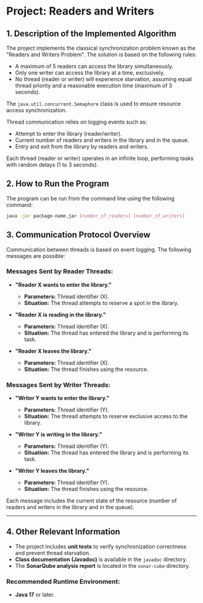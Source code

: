 # Project: Readers and Writers

## 1. Description of the Implemented Algorithm

The project implements the classical synchronization problem known as the "Readers and Writers Problem". The solution is based on the following rules:

- A maximum of 5 readers can access the library simultaneously.
- Only one writer can access the library at a time, exclusively.
- No thread (reader or writer) will experience starvation, assuming equal thread priority and a reasonable execution time (maximum of 3 seconds).

The `java.util.concurrent.Semaphore` class is used to ensure resource access synchronization.

Thread communication relies on logging events such as:

- Attempt to enter the library (reader/writer).
- Current number of readers and writers in the library and in the queue.
- Entry and exit from the library by readers and writers.

Each thread (reader or writer) operates in an infinite loop, performing tasks with random delays (1 to 3 seconds).

## 2. How to Run the Program

The program can be run from the command line using the following command:

```bash
java -jar package-name.jar [number_of_readers] [number_of_writers]
```
## 3. Communication Protocol Overview

Communication between threads is based on event logging. The following messages are possible:

### Messages Sent by Reader Threads:
- **"Reader X wants to enter the library."**  
  - **Parameters:** Thread identifier (X).  
  - **Situation:** The thread attempts to reserve a spot in the library.

- **"Reader X is reading in the library."**  
  - **Parameters:** Thread identifier (X).  
  - **Situation:** The thread has entered the library and is performing its task.

- **"Reader X leaves the library."**  
  - **Parameters:** Thread identifier (X).  
  - **Situation:** The thread finishes using the resource.

### Messages Sent by Writer Threads:
- **"Writer Y wants to enter the library."**  
  - **Parameters:** Thread identifier (Y).  
  - **Situation:** The thread attempts to reserve exclusive access to the library.

- **"Writer Y is writing in the library."**  
  - **Parameters:** Thread identifier (Y).  
  - **Situation:** The thread has entered the library and is performing its task.

- **"Writer Y leaves the library."**  
  - **Parameters:** Thread identifier (Y).  
  - **Situation:** The thread finishes using the resource.

Each message includes the current state of the resource (number of readers and writers in the library and in the queue).

---

## 4. Other Relevant Information

- The project includes **unit tests** to verify synchronization correctness and prevent thread starvation.
- **Class documentation (Javadoc)** is available in the `javadoc` directory.
- The **SonarQube analysis report** is located in the `sonar-cube` directory.

### Recommended Runtime Environment:
- **Java 17** or later.

